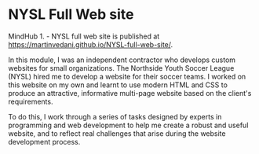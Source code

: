 # NYSL Full Web site 
MindHub 1. - NYSL full web site is published at https://martinvedani.github.io/NYSL-full-web-site/.


In this module, I was an independent contractor who develops custom websites for small organizations. The Northside Youth Soccer League (NYSL) hired me to develop a website for their soccer teams. I worked on this website on my own and learnt to use modern HTML and CSS to produce an attractive, informative multi-page website based on the client's requirements.

To do this, I work through a series of tasks designed by experts in programming and web development to help me create a robust and useful website, and to reflect real challenges that arise during the website development process.
